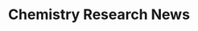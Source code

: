 ---
# Page title
title: Chemistry Research News
# Page type - we want a landing page (such as a homepage)
type: landing

# Your landing page sections - add as many different content blocks as you like
sections:
  - block: collection
    content:
      title: Chemistry Research News
      text: "I will present the newest insights in organic chemistry, medicinal chemistry and other related research. I will show you what I find interesting, presented in small snippets."
      page_type: post
      count: 0
      filters:
        tag: research
        exclude_featured: false
    design:
      # Choose a layout view
      view: article-grid
---